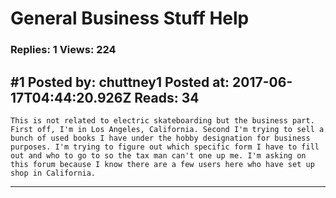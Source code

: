 # General Business Stuff Help

### Replies: 1 Views: 224

## \#1 Posted by: chuttney1 Posted at: 2017-06-17T04:44:20.926Z Reads: 34

```
This is not related to electric skateboarding but the business part. First off, I'm in Los Angeles, California. Second I'm trying to sell a bunch of used books I have under the hobby designation for business purposes. I'm trying to figure out which specific form I have to fill out and who to go to so the tax man can't one up me. I'm asking on this forum because I know there are a few users here who have set up shop in California.
```

---

